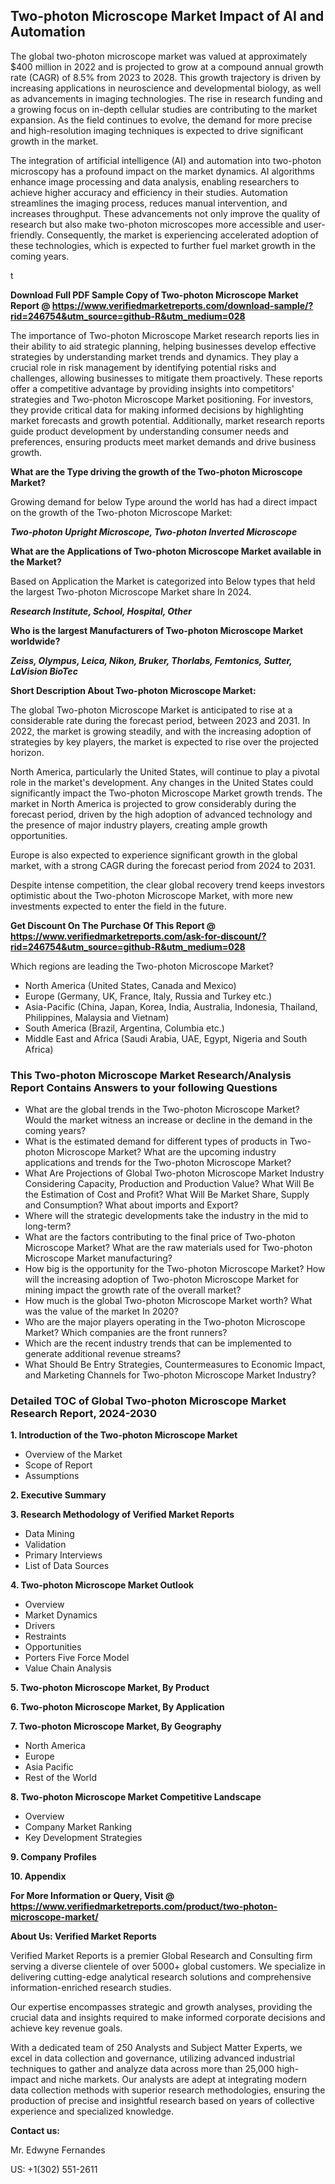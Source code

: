 <h2>Two-photon Microscope Market Impact of AI and Automation</h2><p>The global two-photon microscope market was valued at approximately $400 million in 2022 and is projected to grow at a compound annual growth rate (CAGR) of 8.5% from 2023 to 2028. This growth trajectory is driven by increasing applications in neuroscience and developmental biology, as well as advancements in imaging technologies. The rise in research funding and a growing focus on in-depth cellular studies are contributing to the market expansion. As the field continues to evolve, the demand for more precise and high-resolution imaging techniques is expected to drive significant growth in the market.</p><p>The integration of artificial intelligence (AI) and automation into two-photon microscopy has a profound impact on the market dynamics. AI algorithms enhance image processing and data analysis, enabling researchers to achieve higher accuracy and efficiency in their studies. Automation streamlines the imaging process, reduces manual intervention, and increases throughput. These advancements not only improve the quality of research but also make two-photon microscopes more accessible and user-friendly. Consequently, the market is experiencing accelerated adoption of these technologies, which is expected to further fuel market growth in the coming years.</p>t</p><p id="" class=""><strong>Download Full PDF Sample Copy of Two-photon Microscope Market Report @ <a href="https://www.verifiedmarketreports.com/download-sample/?rid=246754&utm_source=github-R&utm_medium=028" target="_blank">https://www.verifiedmarketreports.com/download-sample/?rid=246754&utm_source=github-R&utm_medium=028</a></strong></p><p>The importance of&nbsp;Two-photon Microscope Market research reports lies in their ability to aid strategic planning, helping businesses develop effective strategies by understanding market trends and dynamics. They play a crucial role in risk management by identifying potential risks and challenges, allowing businesses to mitigate them proactively. These reports offer a competitive advantage by providing insights into competitors' strategies and Two-photon Microscope Market positioning. For investors, they provide critical data for making informed decisions by highlighting market forecasts and growth potential. Additionally, market research reports guide product development by understanding consumer needs and preferences, ensuring products meet market demands and drive business growth.</p><p><strong>What are the&nbsp;Type driving the growth of the Two-photon Microscope Market?</strong></p><p id="" class="">Growing demand for below Type around the world has had a direct impact on the growth of the Two-photon Microscope Market:</p><em><strong>Two-photon Upright Microscope, Two-photon Inverted Microscope</strong></em></p><strong>What are the&nbsp;Applications&nbsp;of Two-photon Microscope Market available in the Market?</strong></p><p id="" class="">Based on Application the Market is categorized into Below types that held the largest Two-photon Microscope Market share In 2024.</p><em><strong>Research Institute, School, Hospital, Other</strong></em></p><strong>Who is the largest Manufacturers of Two-photon Microscope Market worldwide?</strong></p><p><em><strong>Zeiss, Olympus, Leica, Nikon, Bruker, Thorlabs, Femtonics, Sutter, LaVision BioTec</strong></em></p><p id="" class=""><strong>Short Description About Two-photon Microscope Market:</strong></p><p>The global Two-photon Microscope Market is anticipated to rise at a considerable rate during the forecast period, between 2023 and 2031. In 2022, the market is growing steadily, and with the increasing adoption of strategies by key players, the market is expected to rise over the projected horizon.</p><p>North America, particularly the United States, will continue to play a pivotal role in the market's development. Any changes in the United States could significantly impact the Two-photon Microscope Market growth trends. The market in North America is projected to grow considerably during the forecast period, driven by the high adoption of advanced technology and the presence of major industry players, creating ample growth opportunities.</p><p>Europe is also expected to experience significant growth in the global market, with a strong CAGR during the forecast period from 2024 to 2031.</p><p>Despite intense competition, the clear global recovery trend keeps investors optimistic about the Two-photon Microscope Market, with more new investments expected to enter the field in the future.</p><p id="" class=""><strong>Get Discount On The Purchase Of This Report @ <a href="https://www.verifiedmarketreports.com/ask-for-discount/?rid=246754&utm_source=github-R&utm_medium=028" target="_blank">https://www.verifiedmarketreports.com/ask-for-discount/?rid=246754&utm_source=github-R&utm_medium=028</a></strong></p>Which regions are leading the Two-photon Microscope Market?</p><ul><li>North America (United States, Canada and Mexico)</li><li>Europe (Germany, UK, France, Italy, Russia and Turkey etc.)</li><li>Asia-Pacific (China, Japan, Korea, India, Australia, Indonesia, Thailand, Philippines, Malaysia and Vietnam)</li><li>South America (Brazil, Argentina, Columbia etc.)</li><li>Middle East and Africa (Saudi Arabia, UAE, Egypt, Nigeria and South Africa)</li></ul><h3 id="" class="">This Two-photon Microscope Market Research/Analysis Report Contains Answers to your following Questions</h3><ul><li>What are the global trends in the Two-photon Microscope Market? Would the market witness an increase or decline in the demand in the coming years?</li><li>What is the estimated demand for different types of products in Two-photon Microscope Market? What are the upcoming industry applications and trends for the Two-photon Microscope Market?</li><li>What Are Projections of Global Two-photon Microscope Market Industry Considering Capacity, Production and Production Value? What Will Be the Estimation of Cost and Profit? What Will Be Market Share, Supply and Consumption? What about imports and Export?</li><li>Where will the strategic developments take the industry in the mid to long-term?</li><li>What are the factors contributing to the final price of Two-photon Microscope Market? What are the raw materials used for Two-photon Microscope Market manufacturing?</li><li>How big is the opportunity for the Two-photon Microscope Market? How will the increasing adoption of Two-photon Microscope Market for mining impact the growth rate of the overall market?</li><li>How much is the global Two-photon Microscope Market worth? What was the value of the market In 2020?</li><li>Who are the major players operating in the Two-photon Microscope Market? Which companies are the front runners?</li><li>Which are the recent industry trends that can be implemented to generate additional revenue streams?</li><li>What Should Be Entry Strategies, Countermeasures to Economic Impact, and Marketing Channels for Two-photon Microscope Market Industry?</li></ul><h3 id="" class="">Detailed TOC of Global Two-photon Microscope Market Research Report, 2024-2030</h3><p id="" class=""><strong>1. Introduction of the Two-photon Microscope Market</strong></p><ul><li>Overview of the Market</li><li>Scope of Report</li><li>Assumptions</li></ul><p id="" class=""><strong>2. Executive Summary</strong></p><p id="" class=""><strong>3. Research Methodology of Verified Market Reports</strong></p><ul><li>Data Mining</li><li>Validation</li><li>Primary Interviews</li><li>List of Data Sources</li></ul><p id="" class=""><strong>4. Two-photon Microscope Market Outlook</strong></p><ul><li>Overview</li><li>Market Dynamics</li><li>Drivers</li><li>Restraints</li><li>Opportunities</li><li>Porters Five Force Model</li><li>Value Chain Analysis</li></ul><p id="" class=""><strong>5. Two-photon Microscope Market, By Product</strong></p><p id="" class=""><strong>6. Two-photon Microscope Market, By Application</strong></p><p id="" class=""><strong>7. Two-photon Microscope Market, By Geography</strong></p><ul><li>North America</li><li>Europe</li><li>Asia Pacific</li><li>Rest of the World</li></ul><p id="" class=""><strong>8. Two-photon Microscope Market Competitive Landscape</strong></p><ul><li>Overview</li><li>Company Market Ranking</li><li>Key Development Strategies</li></ul><p id="" class=""><strong>9. Company Profiles</strong></p><p id="" class=""><strong>10. Appendix</strong></p><p id="" class=""><strong>For More Information or Query, Visit @ <a href="https://www.verifiedmarketreports.com/product/two-photon-microscope-market/" target="_blank">https://www.verifiedmarketreports.com/product/two-photon-microscope-market/</a></strong></p><p id="" class=""><strong>About Us: Verified Market Reports</strong></p><p id="" class="">Verified Market Reports is a premier Global Research and Consulting firm serving a diverse clientele of over 5000+ global customers. We specialize in delivering cutting-edge analytical research solutions and comprehensive information-enriched research studies.</p><p id="" class="">Our expertise encompasses strategic and growth analyses, providing the crucial data and insights required to make informed corporate decisions and achieve key revenue goals.</p><p id="" class="">With a dedicated team of 250 Analysts and Subject Matter Experts, we excel in data collection and governance, utilizing advanced industrial techniques to gather and analyze data across more than 25,000 high-impact and niche markets. Our analysts are adept at integrating modern data collection methods with superior research methodologies, ensuring the production of precise and insightful research based on years of collective experience and specialized knowledge.</p><p id="" class=""><strong>Contact us:</strong></p><p id="" class="">Mr. Edwyne Fernandes</p><p id="" class="">US: +1(302) 551-2611</p>